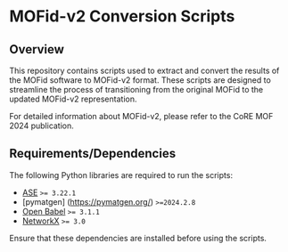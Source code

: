 # MOFid-v2 Conversion Scripts

## Overview
This repository contains scripts used to extract and convert the results of the MOFid software to MOFid-v2 format. These scripts are designed to streamline the process of transitioning from the original MOFid to the updated MOFid-v2 representation.

For detailed information about MOFid-v2, please refer to the CoRE MOF 2024 publication.

## Requirements/Dependencies
The following Python libraries are required to run the scripts:
- [ASE](https://wiki.fysik.dtu.dk/ase/) `>= 3.22.1`
- [pymatgen] (https://pymatgen.org/) `>=2024.2.8`
- [Open Babel](http://openbabel.org/wiki/Main_Page) `>= 3.1.1`
- [NetworkX](https://networkx.org/) `>= 3.0`

Ensure that these dependencies are installed before using the scripts.
